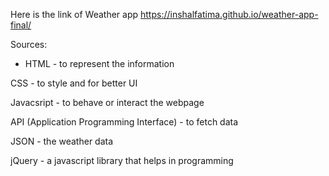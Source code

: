 Here is the link of Weather app https://inshalfatima.github.io/weather-app-final/ 

Sources:

* HTML - to represent the information

CSS - to style and for better UI

Javacsript - to behave or interact the webpage

API (Application Programming Interface) - to fetch data

JSON - the weather data

jQuery - a javascript library that helps in programming

